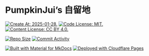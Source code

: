 # PumpkinJui’s 自留地

[![Create At: 2025-01-28.](https://img.shields.io/github/created-at/PumpkinJui/blog?style=for-the-badge&logo=github&logoColor=white&color=477DB2)](https://github.com/PumpkinJui?from=2025-01-01&to=2025-01-31)
[![Code License: MIT.](https://img.shields.io/github/license/PumpkinJui/blog?style=for-the-badge&logo=opensourceinitiative&logoColor=white&color=477DB2&label=CODE%20LICENSE)](https://opensource.org/license/MIT)
[![Content License: CC BY 4.0.](https://img.shields.io/badge/CONTENT%20LICENSE-CC--BY--4.0-477DB2?style=for-the-badge&logo=creativecommons&logoColor=white)](https://creativecommons.org/licenses/by/4.0/)

[![Repo Size](https://img.shields.io/github/repo-size/PumpkinJui/blog?style=for-the-badge&logo=git&logoColor=white&color=yellow)](https://github.com/PumpkinJui/blog)
[![Commit Activity](https://img.shields.io/github/commit-activity/t/PumpkinJui/blog?style=for-the-badge&color=yellow)](https://github.com/PumpkinJui/blog/graphs/commit-activity)

[![Built with Material for MkDocs](https://img.shields.io/badge/Material_for_MkDocs-526CFE?style=for-the-badge&logo=MaterialForMkDocs&logoColor=white)](https://squidfunk.github.io/mkdocs-material/)
[![Deployed with Cloudflare Pages](https://img.shields.io/badge/Cloudflare_Pages-F38020?style=for-the-badge&logo=cloudflarepages&logoColor=white)](https://pages.cloudflare.com/)
